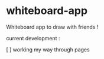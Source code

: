 # whiteboard-app
Whiteboard app to draw with friends !


current development :

[  ] working my way through pages
